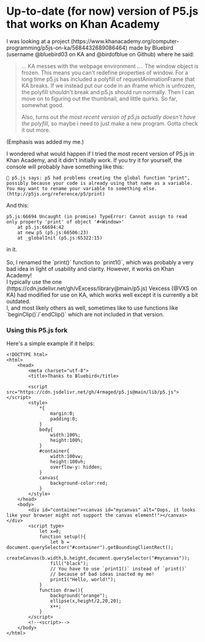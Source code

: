 <h1>Up-to-date (for now) version of P5.js that works on Khan Academy</h1>
<!-- Oh dear, I'm not so good at this markdown thing. -->
<p>I was looking at a project (https://www.khanacademy.org/computer-programming/p5js-on-ka/5684432689086464) made by Bluebird (username @bluebird03 on KA and @birdofblue on Github) where he said: </p>

> ... KA messes with the webpage environment .... The window object is frozen. This means you can't redefine properties of window. For a long time p5.js has included a polyfill of requestAnimationFrame that KA breaks. If we instead put our code in an iframe which is unfrozen, the polyfill shouldn't break and p5.js should run normally. Then I can move on to figuring out the thumbnail, and little quirks.
> So far, somewhat good.
>
> Also, turns out *the most recent version of p5.js actually doesn't have the polyfill*, so maybe i need to just make a new program. Gotta check it out more.

<p>(Emphasis was added my me.)</p>

<p>I wondered what would happen if I tried the most recent version of P5.js in Khan Academy, and it didn't initially work. If you try it for yourself, the console will probably have something like this:</p>

```
🌸 p5.js says: p5 had problems creating the global function "print", possibly because your code is already using that name as a variable. You may want to rename your variable to something else. (http://p5js.org/reference/p5/print)
```
<p>And this:</p>

```
p5.js:66694 Uncaught (in promise) TypeError: Cannot assign to read only property 'print' of object '#<Window>'
    at p5.js:66694:42
    at new p5 (p5.js:66506:23)
    at _globalInit (p5.js:65322:15)
```

<p>in it.<br><br>
So, I renamed the `print()` function to `print1()`, which was probably a very bad idea in light of usability and clarity.
However, it works on Khan Academy!<br>
I typically use the one (https://cdn.jsdelivr.net/gh/vExcess/library@main/p5.js) Vexcess (@VXS on KA) had modified for use on KA, which works well except it is currently a bit outdated.<br>
I, and most likely others as well, sometimes like to use functions like `beginClip()`/`endClip()` which are not included in that version.
</p>

<h3>Using this P5.js fork</h3>

Here's a simple example if it helps:

```
<!DOCTYPE html>
<html>
    <head>
        <meta charset="utf-8">
        <title>Thanks to Bluebird</title>
        
        <script src="https://cdn.jsdelivr.net/gh/4rmaged/p5.js@main/lib/p5.js"></script>
        <style>
            *{
                margin:0;
                padding:0;
            }
            body{
                width:100%;
                height:100%;
            }
            #container{
                width:100vw;
                height:100vh;
                overflow-y: hidden;
            }
            canvas{
                background-color:red;
            }
        </style>
    </head>
    <body>
        <div id="container"><canvas id="mycanvas" alt="Oops, it looks like your browser might not support the canvas element!"></canvas></div>
        <script type>
            let x=0;
            function setup(){
                let b = document.querySelector("#container").getBoundingClientRect();
                createCanvas(b.width,b.height,document.querySelector("#mycanvas"));
                fill("black");
                // You have to use `print1()` instead of `print()`
                // because of bad ideas inacted my me!
                print1("Hello, world!");
            }
            function draw(){
                background("orange");
                ellipse(x,height/2,20,20);
                x++;
            }
        </script>
        <!--<script>-->
    </body>
</html>
```
